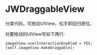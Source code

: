 # JWDraggableView
分类代码，可拖动UIView，松手即回归原位。

对要拖动的UIView写如下两行:

    imageView.userInteractionEnabled = YES;
    [self.imageView makeDraggable];

